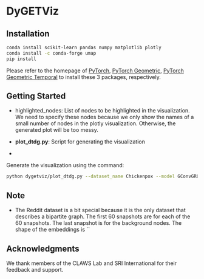 # DyGETViz

## Installation


```bash
conda install scikit-learn pandas numpy matplotlib plotly
conda install -c conda-forge umap
pip install 
```


Please refer to the homepage of [PyTorch](https://pytorch.org/get-started/locally/), [PyTorch Geometric](https://pytorch-geometric.readthedocs.io/en/latest/install/installation.html), [PyTorch Geometric Temporal](https://pytorch-geometric-temporal.readthedocs.io/en/latest/notes/installation.html) to install these 3 packages, respectively. 



## Getting Started


- highlighted_nodes: List of nodes to be highlighted in the visualization. We need to specify these nodes because we only show the names of a small number of nodes in the plotly visualization. Otherwise, the generated plot will be too messy. 


- **plot_dtdg.py**: Script for generating the visualization
- 

Generate the visualization using the command:

```bash
python dygetviz/plot_dtdg.py --dataset_name Chickenpox --model GConvGRU
```

## Note



- The Reddit dataset is a bit special because it is the only dataset that describes a bipartite graph. The first 60 snapshots are for each of the 60 snapshots. The last snapshot is for the background nodes. The shape of the embeddings is `` 

## Acknowledgments

We thank members of the CLAWS Lab and SRI International for their feedback and support.



